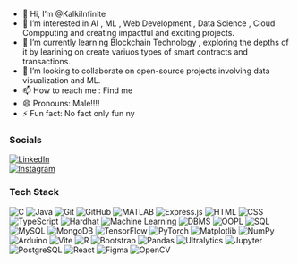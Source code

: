 - 👋 Hi, I’m @KalkiInfinite
- 👀 I’m interested in AI , ML , Web Development , Data Science , Cloud Compputing and creating impactful and exciting projects.
- 🌱 I’m currently learning Blockchain Technology , exploring the depths of it by learining on create variuos types of smart contracts and transactions. 
- 💞️ I’m looking to collaborate on open-source projects involving data visualization and ML.
- 📫 How to reach me : Find me 
- 😄 Pronouns: Male!!!!
- ⚡ Fun fact: No fact only fun ny

<!---
KalkiInfinite/KalkiInfinite is a ✨ special ✨ repository because its `README.md` (this file) appears on your GitHub profile.
You can click the Preview link to take a look at your changes.
--->

### Socials

[![LinkedIn](https://img.shields.io/badge/-LinkedIn-0A66C2?style=for-the-badge&logo=linkedin&logoColor=white)](https://www.linkedin.com/in/piyush-tyagi-07244027a/)  
[![Instagram](https://img.shields.io/badge/-Instagram-E4405F?style=for-the-badge&logo=instagram&logoColor=white)](https://www.instagram.com/iampiyushty/?hl=en)



### Tech Stack
![C](https://img.shields.io/badge/-C-A8B9CC?style=for-the-badge&logo=c&logoColor=white)
![Java](https://img.shields.io/badge/-Java-007396?style=for-the-badge&logo=java&logoColor=white)
![Git](https://img.shields.io/badge/-Git-F05032?style=for-the-badge&logo=git&logoColor=white)
![GitHub](https://img.shields.io/badge/-GitHub-181717?style=for-the-badge&logo=github&logoColor=white)
![MATLAB](https://img.shields.io/badge/-MATLAB-0076A8?style=for-the-badge&logo=mathworks&logoColor=white)
![Express.js](https://img.shields.io/badge/-Express.js-000000?style=for-the-badge&logo=express&logoColor=white)
![HTML](https://img.shields.io/badge/-HTML-E34F26?style=for-the-badge&logo=html5&logoColor=white)
![CSS](https://img.shields.io/badge/-CSS-1572B6?style=for-the-badge&logo=css3&logoColor=white)
![TypeScript](https://img.shields.io/badge/-TypeScript-3178C6?style=for-the-badge&logo=typescript&logoColor=white)
![Hardhat](https://img.shields.io/badge/-Hardhat-F5F5F5?style=for-the-badge&logo=ethereum&logoColor=black)
![Machine Learning](https://img.shields.io/badge/-Machine%20Learning-FF6F00?style=for-the-badge&logo=scikitlearn&logoColor=white)
![DBMS](https://img.shields.io/badge/-DBMS-4479A1?style=for-the-badge&logo=databricks&logoColor=white)
![OOPL](https://img.shields.io/badge/-OOPL-007396?style=for-the-badge&logo=java&logoColor=white)
![SQL](https://img.shields.io/badge/-SQL-003B57?style=for-the-badge&logo=microsoftsqlserver&logoColor=white)
![MySQL](https://img.shields.io/badge/-MySQL-4479A1?style=for-the-badge&logo=mysql&logoColor=white)
![MongoDB](https://img.shields.io/badge/-MongoDB-47A248?style=for-the-badge&logo=mongodb&logoColor=white)
![TensorFlow](https://img.shields.io/badge/-TensorFlow-FF6F00?style=for-the-badge&logo=tensorflow&logoColor=white)
![PyTorch](https://img.shields.io/badge/-PyTorch-EE4C2C?style=for-the-badge&logo=pytorch&logoColor=white)
![Matplotlib](https://img.shields.io/badge/-Matplotlib-11557C?style=for-the-badge&logo=matplotlib&logoColor=white)
![NumPy](https://img.shields.io/badge/-NumPy-013243?style=for-the-badge&logo=numpy&logoColor=white)
![Arduino](https://img.shields.io/badge/-Arduino-00979D?style=for-the-badge&logo=arduino&logoColor=white)
![Vite](https://img.shields.io/badge/-Vite-646CFF?style=for-the-badge&logo=vite&logoColor=white)
![R](https://img.shields.io/badge/-R-276DC3?style=for-the-badge&logo=r&logoColor=white)
![Bootstrap](https://img.shields.io/badge/-Bootstrap-7952B3?style=for-the-badge&logo=bootstrap&logoColor=white)
![Pandas](https://img.shields.io/badge/-Pandas-150458?style=for-the-badge&logo=pandas&logoColor=white)
![Ultralytics](https://img.shields.io/badge/-Ultralytics-00FFFF?style=for-the-badge&logo=python&logoColor=black)
![Jupyter](https://img.shields.io/badge/-Jupyter-F37626?style=for-the-badge&logo=jupyter&logoColor=white)
![PostgreSQL](https://img.shields.io/badge/-PostgreSQL-336791?style=for-the-badge&logo=postgresql&logoColor=white)
![React](https://img.shields.io/badge/-React-61DAFB?style=for-the-badge&logo=react&logoColor=black)
![Figma](https://img.shields.io/badge/-Figma-F24E1E?style=for-the-badge&logo=figma&logoColor=white)
![OpenCV](https://img.shields.io/badge/-OpenCV-5C3EE8?style=for-the-badge&logo=opencv&logoColor=white)


